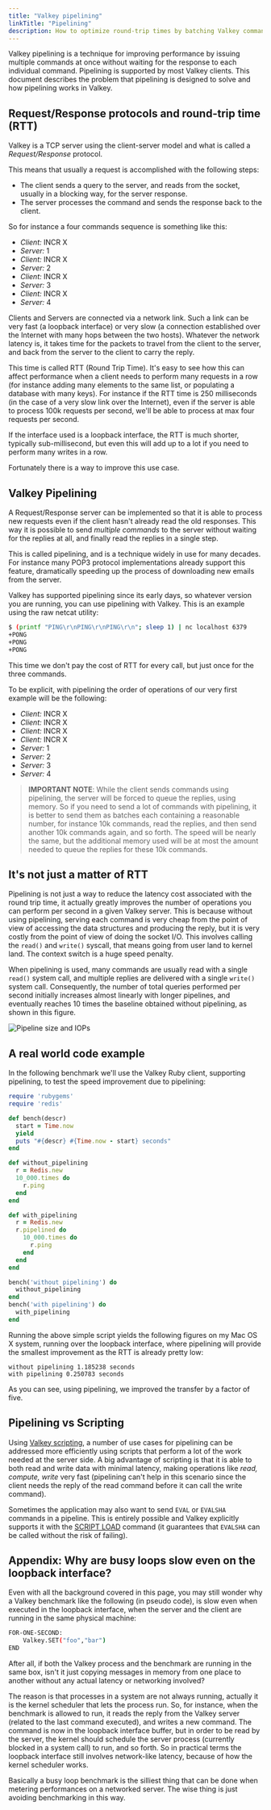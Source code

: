 ```yaml
---
title: "Valkey pipelining"
linkTitle: "Pipelining"
description: How to optimize round-trip times by batching Valkey commands
---
```


Valkey pipelining is a technique for improving performance by issuing multiple commands at once without waiting for the response to each individual command. Pipelining is supported by most Valkey clients. This document describes the problem that pipelining is designed to solve and how pipelining works in Valkey.

## Request/Response protocols and round-trip time (RTT)

Valkey is a TCP server using the client-server model and what is called a *Request/Response* protocol.

This means that usually a request is accomplished with the following steps:

* The client sends a query to the server, and reads from the socket, usually in a blocking way, for the server response.
* The server processes the command and sends the response back to the client.

So for instance a four commands sequence is something like this:

 * *Client:* INCR X
 * *Server:* 1
 * *Client:* INCR X
 * *Server:* 2
 * *Client:* INCR X
 * *Server:* 3
 * *Client:* INCR X
 * *Server:* 4

Clients and Servers are connected via a network link.
Such a link can be very fast (a loopback interface) or very slow (a connection established over the Internet with many hops between the two hosts).
Whatever the network latency is, it takes time for the packets to travel from the client to the server, and back from the server to the client to carry the reply.

This time is called RTT (Round Trip Time).
It's easy to see how this can affect performance when a client needs to perform many requests in a row (for instance adding many elements to the same list, or populating a database with many keys).
For instance if the RTT time is 250 milliseconds (in the case of a very slow link over the Internet), even if the server is able to process 100k requests per second, we'll be able to process at max four requests per second.

If the interface used is a loopback interface, the RTT is much shorter, typically sub-millisecond, but even this will add up to a lot if you need to perform many writes in a row.

Fortunately there is a way to improve this use case.

## Valkey Pipelining

A Request/Response server can be implemented so that it is able to process new requests even if the client hasn't already read the old responses.
This way it is possible to send *multiple commands* to the server without waiting for the replies at all, and finally read the replies in a single step.

This is called pipelining, and is a technique widely in use for many decades.
For instance many POP3 protocol implementations already support this feature, dramatically speeding up the process of downloading new emails from the server.

Valkey has supported pipelining since its early days, so whatever version you are running, you can use pipelining with Valkey.
This is an example using the raw netcat utility:

```bash 
$ (printf "PING\r\nPING\r\nPING\r\n"; sleep 1) | nc localhost 6379
+PONG
+PONG
+PONG
```

This time we don't pay the cost of RTT for every call, but just once for the three commands.

To be explicit, with pipelining the order of operations of our very first example will be the following:

 * *Client:* INCR X
 * *Client:* INCR X
 * *Client:* INCR X
 * *Client:* INCR X
 * *Server:* 1
 * *Server:* 2
 * *Server:* 3
 * *Server:* 4

> **IMPORTANT NOTE**: While the client sends commands using pipelining, the server will be forced to queue the replies, using memory. So if you need to send a lot of commands with pipelining, it is better to send them as batches each containing a reasonable number, for instance 10k commands, read the replies, and then send another 10k commands again, and so forth. The speed will be nearly the same, but the additional memory used will be at most the amount needed to queue the replies for these 10k commands.

## It's not just a matter of RTT

Pipelining is not just a way to reduce the latency cost associated with the
round trip time, it actually greatly improves the number of operations
you can perform per second in a given Valkey server.
This is because without using pipelining, serving each command is very cheap from
the point of view of accessing the data structures and producing the reply,
but it is very costly from the point of view of doing the socket I/O. This
involves calling the `read()` and `write()` syscall, that means going from user
land to kernel land.
The context switch is a huge speed penalty.

When pipelining is used, many commands are usually read with a single `read()`
system call, and multiple replies are delivered with a single `write()` system
call. Consequently, the number of total queries performed per second
initially increases almost linearly with longer pipelines, and eventually
reaches 10 times the baseline obtained without pipelining, as shown in this figure.

![Pipeline size and IOPs](pipeline_iops.png)

## A real world code example


In the following benchmark we'll use the Valkey Ruby client, supporting pipelining, to test the speed improvement due to pipelining:

```ruby
require 'rubygems'
require 'redis'

def bench(descr)
  start = Time.now
  yield
  puts "#{descr} #{Time.now - start} seconds"
end

def without_pipelining
  r = Redis.new
  10_000.times do
    r.ping
  end
end

def with_pipelining
  r = Redis.new
  r.pipelined do
    10_000.times do
      r.ping
    end
  end
end

bench('without pipelining') do
  without_pipelining
end
bench('with pipelining') do
  with_pipelining
end
```

Running the above simple script yields the following figures on my Mac OS X system, running over the loopback interface, where pipelining will provide the smallest improvement as the RTT is already pretty low:

```
without pipelining 1.185238 seconds
with pipelining 0.250783 seconds
```
As you can see, using pipelining, we improved the transfer by a factor of five.

## Pipelining vs Scripting

Using [Valkey scripting](../commands/eval.md), a number of use cases for pipelining can be addressed more efficiently using scripts that perform a lot of the work needed at the server side.
A big advantage of scripting is that it is able to both read and write data with minimal latency, making operations like *read, compute, write* very fast (pipelining can't help in this scenario since the client needs the reply of the read command before it can call the write command).

Sometimes the application may also want to send `EVAL` or `EVALSHA` commands in a pipeline. 
This is entirely possible and Valkey explicitly supports it with the [SCRIPT LOAD](../commands/script-load.md) command (it guarantees that `EVALSHA` can be called without the risk of failing).

## Appendix: Why are busy loops slow even on the loopback interface?

Even with all the background covered in this page, you may still wonder why
a Valkey benchmark like the following (in pseudo code), is slow even when
executed in the loopback interface, when the server and the client are running
in the same physical machine:

```sh
FOR-ONE-SECOND:
    Valkey.SET("foo","bar")
END
```

After all, if both the Valkey process and the benchmark are running in the same
box, isn't it just copying messages in memory from one place to another without
any actual latency or networking involved?

The reason is that processes in a system are not always running, actually it is
the kernel scheduler that lets the process run. 
So, for instance, when the benchmark is allowed to run, it reads the reply from the Valkey server (related to the last command executed), and writes a new command.
The command is now in the loopback interface buffer, but in order to be read by the server, the kernel should schedule the server process (currently blocked in a system call)
to run, and so forth.
So in practical terms the loopback interface still involves network-like latency, because of how the kernel scheduler works.

Basically a busy loop benchmark is the silliest thing that can be done when
metering performances on a networked server. The wise thing is just avoiding
benchmarking in this way.
